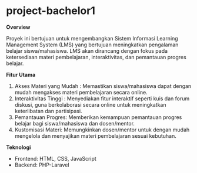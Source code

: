 # project-bachelor1
**Overview**

Proyek ini bertujuan untuk mengembangkan Sistem Informasi Learning Management System (LMS) yang bertujuan meningkatkan pengalaman belajar siswa/mahasiswa. LMS akan dirancang dengan fokus pada ketersediaan materi pembelajaran, interaktivitas, dan pemantauan progres belajar.

**Fitur Utama**

1. Akses Materi yang Mudah : Memastikan siswa/mahasiswa dapat dengan mudah mengakses materi pembelajaran secara online.
2. Interaktivitas Tinggi : Menyediakan fitur interaktif seperti kuis dan forum diskusi, guna berkolaborasi secara online untuk meningkatkan keterlibatan dan partisipasi.
3. Pemantauan Progres: Memberikan kemampuan pemantauan progres belajar bagi siswa/mahasiswa dan dosen/mentor.
4. Kustomisasi Materi: Memungkinkan dosen/mentor untuk dengan mudah mengelola dan menyajikan materi pembelajaran sesuai kebutuhan.

**Teknologi**

* Frontend: HTML, CSS, JavaScript
* Backend: PHP-Laravel
